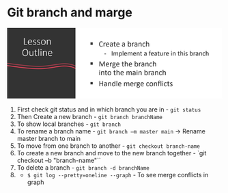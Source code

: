 # Git branch and marge

![Git branch and marge](../images/git_branch_marge.png)

1. First check git status and in which branch you are in - `git status`
2. Then Create a new branch - `git branch branchName`
3. To show local branches - `git branch`
4. To rename a branch name - `git branch –m master main` -> Rename master branch to main
5. To move from one branch to another​ - `git checkout branch-name`
6. To create a new branch and move to the new branch together​ - `git checkout –b "branch-name"``
7. To delete a branch - `git branch -d branchName`
8. - `$ git log --pretty=oneline --graph` - To see merge conflicts in graph
